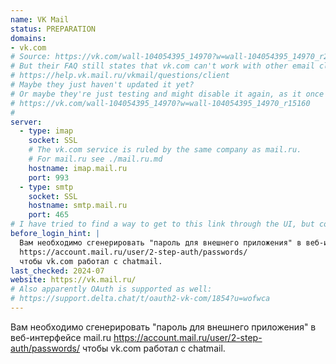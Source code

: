 ```yaml
---
name: VK Mail
status: PREPARATION
domains:
- vk.com
# Source: https://vk.com/wall-104054395_14970?w=wall-104054395_14970_r26667
# But their FAQ still states that vk.com can't work with other email clients:
# https://help.vk.mail.ru/vkmail/questions/client
# Maybe they just haven't updated it yet?
# Or maybe they're just testing and might disable it again, as it once happened:
# https://vk.com/wall-104054395_14970?w=wall-104054395_14970_r15160
#
server:
  - type: imap
    socket: SSL
    # The vk.com service is ruled by the same company as mail.ru.
    # For mail.ru see ./mail.ru.md
    hostname: imap.mail.ru
    port: 993
  - type: smtp
    socket: SSL
    hostname: smtp.mail.ru
    port: 465
# I have tried to find a way to get to this link through the UI, but couldn't.
before_login_hint: |
  Вам необходимо сгенерировать "пароль для внешнего приложения" в веб-интерфейсе mail.ru
  https://account.mail.ru/user/2-step-auth/passwords/
  чтобы vk.com работал с chatmail.
last_checked: 2024-07
website: https://vk.mail.ru/
# Also apparently OAuth is supported as well:
# https://support.delta.chat/t/oauth2-vk-com/1854?u=wofwca
---
```


Вам необходимо сгенерировать "пароль для внешнего приложения" в веб-интерфейсе mail.ru
<https://account.mail.ru/user/2-step-auth/passwords/>
чтобы vk.com работал с chatmail.
